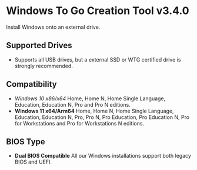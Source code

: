 # Windows To Go Creation Tool v3.4.0
Install Windows onto an external drive.

## Supported Drives
- Supports all USB drives, but a external SSD or WTG certified drive is strongly recommended.

## Compatibility
- *Windows 10 x86/x64* Home, Home N, Home Single Language, Education, Education N, Pro and Pro N editions.
- **Windows 11 x64/Arm64** Home, Home N, Home Single Language, Education, Education N, Pro, Pro N, Pro Education, Pro Education N, Pro for Workstations and Pro for Workstations N editions.

## BIOS Type
- **Dual BIOS Compatible** All our Windows installations support both legacy BIOS and UEFI.
